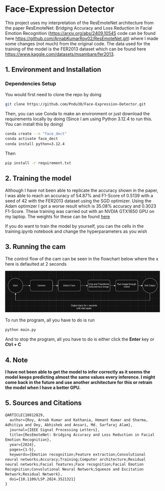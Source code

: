 


# Face-Expression Detector

This project uses my interpretation of the ResEmoteNet architecture from the paper ResEmoteNet: Bridging Accuracy and Loss Reduction in Facial Emotion Recognition (https://arxiv.org/abs/2409.10545 code can be found here https://github.com/ArnabKumarRoy02/ResEmoteNet.git) where I made some changes (not much) from the original code. The data used for the training of the model is the FER2013 dataset which can be found here https://www.kaggle.com/datasets/msambare/fer2013.


## 1. Environment and Installation


### Dependencies Setup

You would first need to clone the repo by doing 
```bash
git clone https://github.com/Pndu30/Face-Expression-Detector.git
```

Then, you can use Conda to make an environment or just download the requirements locally by doing
(Since I am using Python 3.12.4 to run this. You can install this by doing)
```bash
conda create --n "face_dect"
conda activate face_dect
conda install python=3.12.4
```

Then
```bash
pip install -r requirement.txt
```


## 2. Training the model



Although I have not been able to replicate the accuracy shown in the paper, I was able to reach an accuracy of 54.87% and F1-Score of 0.5139 with a seed of 42 with the FER2013 dataset using the SGD optimizer. Using the Adam optimizer I got a worse result which is 35.08% accuracy and 0.3023 F1-Score. These training was carried out with an NVDIA GTX1650 GPU on my laptop. The weights for these can be found [here](https://drive.google.com/drive/folders/1FEjaAr4Oo6blp9uZK5PvYA88xGBdzRoL?usp=sharing) 


If you do want to train the model by yourself, you can the cells in the training.ipynb notebook and change the hyperparameters as you wish



## 3. Running the cam


The control flow of the cam can be seen in the flowchart below where the x here is defaulted at 2 seconds

![Control Flow](./control_cycle.png)


To run the program, all you have to do is run 
```bash
python main.py
```

And to stop the program, all you have to do is either click the **Enter** key or **Ctrl + C**


## 4. Note
**I have not been able to get the model to infer correctly as it seems the model keeps predicting almost the same values every inference. I might come back in the future and use another architecture for this or retrain the model when I have a better GPU.**


## 5. Sources and Citations


```text
@ARTICLE{10812829,
  author={Roy, Arnab Kumar and Kathania, Hemant Kumar and Sharma, Adhitiya and Dey, Abhishek and Ansari, Md. Sarfaraj Alam},
  journal={IEEE Signal Processing Letters}, 
  title={ResEmoteNet: Bridging Accuracy and Loss Reduction in Facial Emotion Recognition}, 
  year={2024},
  pages={1-5},
  keywords={Emotion recognition;Feature extraction;Convolutional neural networks;Accuracy;Training;Computer architecture;Residual neural networks;Facial features;Face recognition;Facial Emotion Recognition;Convolutional Neural Network;Squeeze and Excitation Network;Residual Network},
  doi={10.1109/LSP.2024.3521321}
}
```